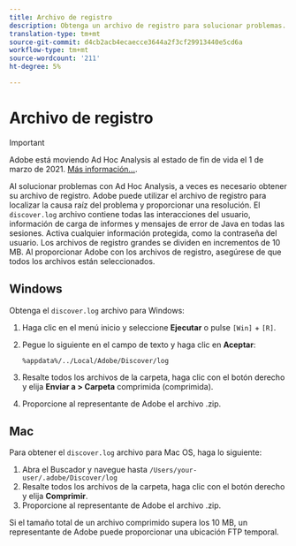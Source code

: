 ```yaml
---
title: Archivo de registro
description: Obtenga un archivo de registro para solucionar problemas.
translation-type: tm+mt
source-git-commit: d4cb2acb4ecaecce3644a2f3cf29913440e5cd6a
workflow-type: tm+mt
source-wordcount: '211'
ht-degree: 5%

---
```



# Archivo de registro

>[!IMPORTANT]
>
>Adobe está moviendo Ad Hoc Analysis al estado de fin de vida el 1 de marzo de 2021. [Más información...](https://adobe.ly/discoverworkspace).

Al solucionar problemas con Ad Hoc Analysis, a veces es necesario obtener su archivo de registro. Adobe puede utilizar el archivo de registro para localizar la causa raíz del problema y proporcionar una resolución. El `discover.log` archivo contiene todas las interacciones del usuario, información de carga de informes y mensajes de error de Java en todas las sesiones. Activa cualquier información protegida, como la contraseña del usuario. Los archivos de registro grandes se dividen en incrementos de 10 MB. Al proporcionar Adobe con los archivos de registro, asegúrese de que todos los archivos están seleccionados.

## Windows

Obtenga el `discover.log` archivo para Windows:

1. Haga clic en el menú inicio y seleccione **Ejecutar** o pulse `[Win]` + `[R]`.
2. Pegue lo siguiente en el campo de texto y haga clic en **Aceptar**:

   ```text
   %appdata%/../Local/Adobe/Discover/log
   ```

3. Resalte todos los archivos de la carpeta, haga clic con el botón derecho y elija **Enviar a > Carpeta** comprimida (comprimida).
4. Proporcione al representante de Adobe el archivo .zip.

## Mac

Para obtener el `discover.log` archivo para Mac OS, haga lo siguiente:

1. Abra el Buscador y navegue hasta `/Users/your-user/.adobe/Discover/log`
2. Resalte todos los archivos de la carpeta, haga clic con el botón derecho y elija **Comprimir**.
3. Proporcione al representante de Adobe el archivo .zip.

Si el tamaño total de un archivo comprimido supera los 10 MB, un representante de Adobe puede proporcionar una ubicación FTP temporal.
